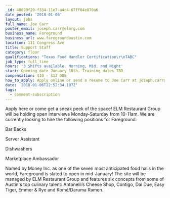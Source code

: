 ```yaml
---
_id: 48699f20-f334-11e7-a4c4-67ff04e870a6
date_posted: '2018-01-06'
layout: jobs
full_name: Joe Carr
poster_email: joseph.carr@elmrg.com
business_name: Fareground
business_url: www.faregroundaustin.com
location: 111 Congress Ave
title: Support Staff
category: floor
qualifications: "Texas Food Handler Certification\r\nTABC"
job_type: full_time
hours: '3 Shifts available. Morning, Mid, and Night'
start: Opening date January 18th. Training dates TBD
compensation: $10 - $13 DOE
how_to_apply: Apply online or send a resume to Joe Carr at joseph.carr@elmrg.com.
date: '2018-01-06T22:52:34.107Z'
tags:
  - comment-subscription
---
```

Apply here or come get a sneak peek of the space! ELM Restaurant Group will be holding open interviews Monday-Saturday from 10-11am. We are currently looking to hire the following positions for Fareground:

Bar Backs

Server Assistant

Dishwashers

Marketplace Ambassador

Named by Money Inc. as one of the seven most anticipated food halls in the world, Fareground is slated to open in mid-January! The site will be managed by ELM Restaurant Group and features six concepts from some of Austin's top culinary talent: Antonelli’s Cheese Shop, Contigo, Dai Due, Easy Tiger, Emmer & Rye and Komé/Daruma Ramen.
